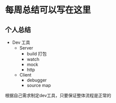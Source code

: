# 每周总结可以写在这里
## 个人总结 
- Dev 工具 
  - Server 
    - build 打包
    - watch 
    - mock 
    - http 
  - Client 
    - debugger  
    - source map 

根据自己需求制定dev工具，只要保证整体流程是正常的
